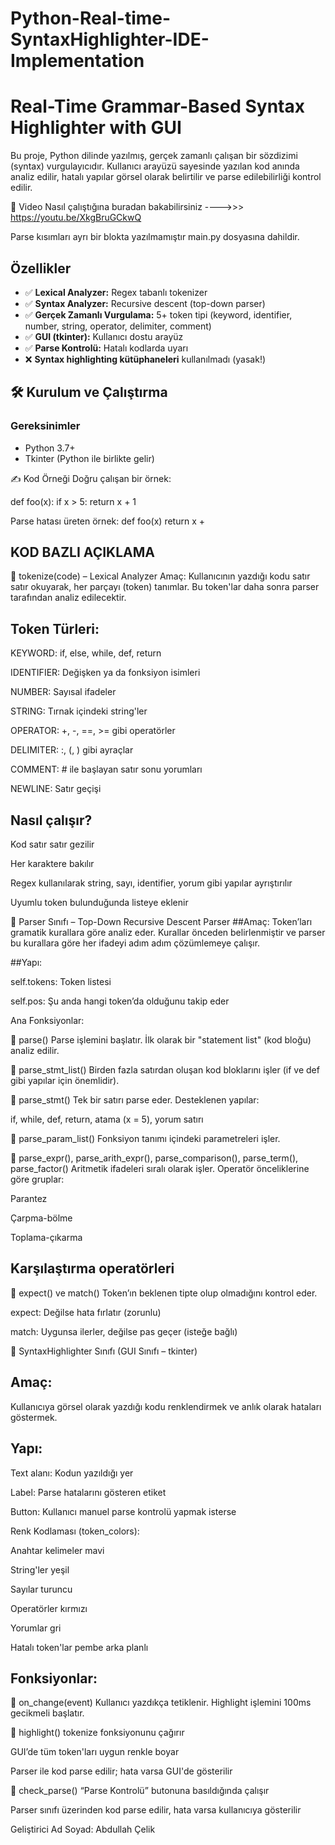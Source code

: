 # Python-Real-time-SyntaxHighlighter-IDE-Implementation

# Real-Time Grammar-Based Syntax Highlighter with GUI

Bu proje, Python dilinde yazılmış, gerçek zamanlı çalışan bir sözdizimi (syntax) vurgulayıcıdır. Kullanıcı arayüzü sayesinde yazılan kod anında analiz edilir, hatalı yapılar görsel olarak belirtilir ve parse edilebilirliği kontrol edilir.

🎥 Video Nasıl çalıştığına buradan bakabilirsiniz ---->>>  https://youtu.be/XkgBruGCkwQ

Parse kısımları ayrı bir blokta yazılmamıştır main.py dosyasına dahildir.

## Özellikler

- ✅ **Lexical Analyzer:** Regex tabanlı tokenizer
- ✅ **Syntax Analyzer:** Recursive descent (top-down parser)
- ✅ **Gerçek Zamanlı Vurgulama:** 5+ token tipi (keyword, identifier, number, string, operator, delimiter, comment)
- ✅ **GUI (tkinter):** Kullanıcı dostu arayüz
- ✅ **Parse Kontrolü:** Hatalı kodlarda uyarı
- ❌ **Syntax highlighting kütüphaneleri** kullanılmadı (yasak!)

## 🛠 Kurulum ve Çalıştırma

### Gereksinimler
- Python 3.7+
- Tkinter (Python ile birlikte gelir)
  
✍️ Kod Örneği
Doğru çalışan bir örnek:

def foo(x):
    if x > 5:
        return x + 1

Parse hatası üreten örnek:
def foo(x)
    return x +

## KOD BAZLI AÇIKLAMA
🔹 tokenize(code) – Lexical Analyzer
Amaç:
Kullanıcının yazdığı kodu satır satır okuyarak, her parçayı (token) tanımlar. Bu token'lar daha sonra parser tarafından analiz edilecektir.

## Token Türleri:

KEYWORD: if, else, while, def, return

IDENTIFIER: Değişken ya da fonksiyon isimleri

NUMBER: Sayısal ifadeler

STRING: Tırnak içindeki string'ler

OPERATOR: +, -, ==, >= gibi operatörler

DELIMITER: :, (, ) gibi ayraçlar

COMMENT: # ile başlayan satır sonu yorumları

NEWLINE: Satır geçişi

## Nasıl çalışır?

Kod satır satır gezilir

Her karaktere bakılır

Regex kullanılarak string, sayı, identifier, yorum gibi yapılar ayrıştırılır

Uyumlu token bulunduğunda listeye eklenir

🔹 Parser Sınıfı – Top-Down Recursive Descent Parser
##Amaç:
Token’ları gramatik kurallara göre analiz eder. Kurallar önceden belirlenmiştir ve parser bu kurallara göre her ifadeyi adım adım çözümlemeye çalışır.

##Yapı:

self.tokens: Token listesi

self.pos: Şu anda hangi token’da olduğunu takip eder

Ana Fonksiyonlar:

🔸 parse()
Parse işlemini başlatır. İlk olarak bir "statement list" (kod bloğu) analiz edilir.

🔸 parse_stmt_list()
Birden fazla satırdan oluşan kod bloklarını işler (if ve def gibi yapılar için önemlidir).

🔸 parse_stmt()
Tek bir satırı parse eder. Desteklenen yapılar:

if, while, def, return, atama (x = 5), yorum satırı

🔸 parse_param_list()
Fonksiyon tanımı içindeki parametreleri işler.

🔸 parse_expr(), parse_arith_expr(), parse_comparison(), parse_term(), parse_factor()
Aritmetik ifadeleri sıralı olarak işler. Operatör önceliklerine göre gruplar:

Parantez

Çarpma-bölme

Toplama-çıkarma

## Karşılaştırma operatörleri

🔸 expect() ve match()
Token’ın beklenen tipte olup olmadığını kontrol eder.

expect: Değilse hata fırlatır (zorunlu)

match: Uygunsa ilerler, değilse pas geçer (isteğe bağlı)

🔹 SyntaxHighlighter Sınıfı (GUI Sınıfı – tkinter)
## Amaç:
Kullanıcıya görsel olarak yazdığı kodu renklendirmek ve anlık olarak hataları göstermek.

## Yapı:

Text alanı: Kodun yazıldığı yer

Label: Parse hatalarını gösteren etiket

Button: Kullanıcı manuel parse kontrolü yapmak isterse

Renk Kodlaması (token_colors):

Anahtar kelimeler mavi

String'ler yeşil

Sayılar turuncu

Operatörler kırmızı

Yorumlar gri

Hatalı token'lar pembe arka planlı

## Fonksiyonlar:

🔸 on_change(event)
Kullanıcı yazdıkça tetiklenir. Highlight işlemini 100ms gecikmeli başlatır.

🔸 highlight()
tokenize fonksiyonunu çağırır

GUI’de tüm token'ları uygun renkle boyar

Parser ile kod parse edilir; hata varsa GUI'de gösterilir

🔸 check_parse()
“Parse Kontrolü” butonuna basıldığında çalışır

Parser sınıfı üzerinden kod parse edilir, hata varsa kullanıcıya gösterilir









Geliştirici
Ad Soyad: Abdullah Çelik


